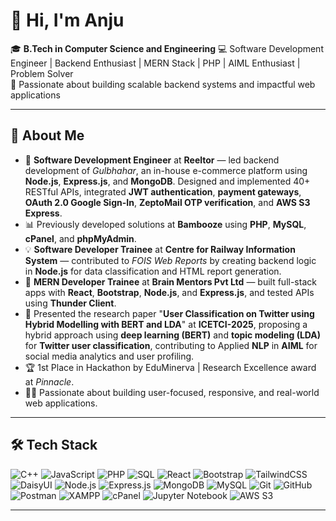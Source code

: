 # 👋 Hi, I'm Anju  

🎓 **B.Tech in Computer Science and Engineering** 
💻 Software Development Engineer | Backend Enthusiast | MERN Stack | PHP | AIML Enthusiast | Problem Solver  
🌱 Passionate about building scalable backend systems and impactful web applications  

---

## 🚀 About Me  

- 🔭 **Software Development Engineer** at **Reeltor** — led backend development of *Gulbhahar*, an in-house e-commerce platform using **Node.js**, **Express.js**, and **MongoDB**. Designed and implemented 40+ RESTful APIs, integrated **JWT authentication**, **payment gateways**, **OAuth 2.0 Google Sign-In**, **ZeptoMail OTP verification**, and **AWS S3 Express**.
- 📊 Previously developed solutions at **Bambooze** using **PHP**, **MySQL**, **cPanel**, and **phpMyAdmin**.
- 💡 **Software Developer Trainee** at **Centre for Railway Information System** — contributed to *FOIS Web Reports* by creating backend logic in **Node.js** for data classification and HTML report generation.  
- 💼 **MERN Developer Trainee** at **Brain Mentors Pvt Ltd** — built full-stack apps with **React**, **Bootstrap**, **Node.js**, and **Express.js**, and tested APIs using **Thunder Client**.  
- 📄 Presented the research paper "**User Classification on Twitter using Hybrid Modelling with BERT and LDA**" at **ICETCI-2025**, proposing a hybrid approach using **deep learning (BERT)** and **topic modeling (LDA)** for **Twitter user classification**, contributing to Applied **NLP** in **AIML** for social media analytics and user profiling.
- 🏆 1st Place in Hackathon by EduMinerva | Research Excellence award at *Pinnacle*.  
- 👩‍💻 Passionate about building user-focused, responsive, and real-world web applications.


---

## 🛠 Tech Stack  

![C++](https://img.shields.io/badge/-C++-00599C?style=flat&logo=c%2B%2B&logoColor=white)
![JavaScript](https://img.shields.io/badge/-JavaScript-F7DF1E?style=flat&logo=javascript&logoColor=black)
![PHP](https://img.shields.io/badge/-PHP-777BB4?style=flat&logo=php&logoColor=white)
![SQL](https://img.shields.io/badge/-SQL-003B57?style=flat&logo=database&logoColor=white)
![React](https://img.shields.io/badge/-React-61DAFB?style=flat&logo=react&logoColor=black)
![Bootstrap](https://img.shields.io/badge/-Bootstrap-7952B3?style=flat&logo=bootstrap&logoColor=white)
![TailwindCSS](https://img.shields.io/badge/-TailwindCSS-38B2AC?style=flat&logo=tailwind-css&logoColor=white)
![DaisyUI](https://img.shields.io/badge/-DaisyUI-5A0EF0?style=flat&logo=daisyui&logoColor=white)
![Node.js](https://img.shields.io/badge/-Node.js-339933?style=flat&logo=node.js&logoColor=white)
![Express.js](https://img.shields.io/badge/-Express.js-000000?style=flat&logo=express&logoColor=white)
![MongoDB](https://img.shields.io/badge/-MongoDB-47A248?style=flat&logo=mongodb&logoColor=white)
![MySQL](https://img.shields.io/badge/-MySQL-4479A1?style=flat&logo=mysql&logoColor=white)
![Git](https://img.shields.io/badge/-Git-F05032?style=flat&logo=git&logoColor=white)
![GitHub](https://img.shields.io/badge/-GitHub-181717?style=flat&logo=github&logoColor=white)
![Postman](https://img.shields.io/badge/-Postman-FF6C37?style=flat&logo=postman&logoColor=white)
![XAMPP](https://img.shields.io/badge/-XAMPP-FB7A24?style=flat&logo=xampp&logoColor=white)
![cPanel](https://img.shields.io/badge/-cPanel-FF6C2C?style=flat&logo=cpanel&logoColor=white)
![Jupyter Notebook](https://img.shields.io/badge/-Jupyter-FA0F00?style=flat&logo=jupyter&logoColor=white)
![AWS S3](https://img.shields.io/badge/-AWS%20S3-FF9900?style=flat&logo=amazon-s3&logoColor=white)

---





